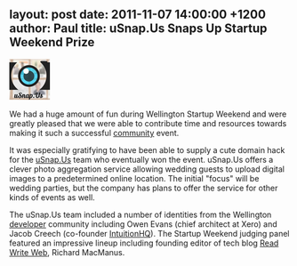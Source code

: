 layout: post
date: 2011-11-07 14:00:00 +1200
author: Paul
title: uSnap.Us Snaps Up Startup Weekend Prize
----

![usnap.png](/media/2011-11-07-usnap.png)

We had a huge amount of fun during Wellington Startup Weekend and were greatly pleased that we were able to contribute time and resources towards making it such a successful [community](https://iwantmyname.com/blog/2011/10/being-good-neighbours.html) event.

It was especially gratifying to have been able to supply a cute domain hack for the [uSnap.Us](http://archived.link/http://usnap.us/) team who eventually won the event. uSnap.Us offers a clever photo aggregation service allowing wedding guests to upload digital images to a predetermined online location. The initial "focus" will be wedding parties, but the company has plans to offer the service for other kinds of events as well.

The uSnap.Us team included a number of identities from the Wellington [developer](https://iwantmyname.co.nz/services/developer/) community including Owen Evans (chief architect at Xero) and Jacob Creech (co-founder [IntuitionHQ](https://iwantmyname.com/blog/2011/08/intuitionhq-gets-landing-pad-boost.html)). The Startup Weekend judging panel featured an impressive lineup including founding editor of tech blog [Read Write Web](http://www.readwriteweb.com/), Richard MacManus.
